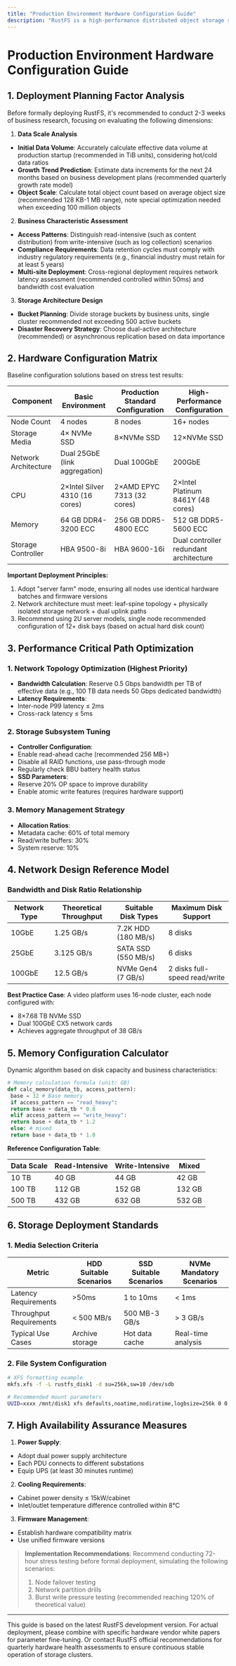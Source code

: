 ```yaml
---
title: "Production Environment Hardware Configuration Guide"
description: "RustFS is a high-performance distributed object storage system developed in Rust, suitable for massive unstructured data storage scenarios. This document provides comprehensive hardware selection and configuration guidance for production environment deployment."
---
```


# Production Environment Hardware Configuration Guide

## 1. Deployment Planning Factor Analysis

Before formally deploying RustFS, it's recommended to conduct 2-3 weeks of business research, focusing on evaluating the following dimensions:

1. **Data Scale Analysis**

- **Initial Data Volume**: Accurately calculate effective data volume at production startup (recommended in TiB units), considering hot/cold data ratios
- **Growth Trend Prediction**: Estimate data increments for the next 24 months based on business development plans (recommended quarterly growth rate model)
- **Object Scale**: Calculate total object count based on average object size (recommended 128 KB-1 MB range), note special optimization needed when exceeding 100 million objects

2. **Business Characteristic Assessment**

- **Access Patterns**: Distinguish read-intensive (such as content distribution) from write-intensive (such as log collection) scenarios
- **Compliance Requirements**: Data retention cycles must comply with industry regulatory requirements (e.g., financial industry must retain for at least 5 years)
- **Multi-site Deployment**: Cross-regional deployment requires network latency assessment (recommended controlled within 50ms) and bandwidth cost evaluation

3. **Storage Architecture Design**

- **Bucket Planning**: Divide storage buckets by business units, single cluster recommended not exceeding 500 active buckets
- **Disaster Recovery Strategy**: Choose dual-active architecture (recommended) or asynchronous replication based on data importance

## 2. Hardware Configuration Matrix

Baseline configuration solutions based on stress test results:

| Component | Basic Environment | Production Standard Configuration | High-Performance Configuration |
|--------------|---------------------------|--------------------------|--------------------------|
| Node Count | 4 nodes | 8 nodes | 16+ nodes |
| Storage Media | 4× NVMe SSD | 8×NVMe SSD | 12×NVMe SSD |
| Network Architecture | Dual 25GbE (link aggregation) | Dual 100GbE | 200GbE |
| CPU | 2×Intel Silver 4310 (16 cores) | 2×AMD EPYC 7313 (32 cores) | 2×Intel Platinum 8461Y (48 cores) |
| Memory | 64 GB DDR4-3200 ECC | 256 GB DDR5-4800 ECC | 512 GB DDR5-5600 ECC |
| Storage Controller | HBA 9500-8i | HBA 9600-16i | Dual controller redundant architecture |

**Important Deployment Principles:**

1. Adopt "server farm" mode, ensuring all nodes use identical hardware batches and firmware versions
2. Network architecture must meet: leaf-spine topology + physically isolated storage network + dual uplink paths
3. Recommend using 2U server models, single node recommended configuration of 12+ disk bays (based on actual hard disk count)

## 3. Performance Critical Path Optimization

### 1. Network Topology Optimization (Highest Priority)

- **Bandwidth Calculation**: Reserve 0.5 Gbps bandwidth per TB of effective data (e.g., 100 TB data needs 50 Gbps dedicated bandwidth)
- **Latency Requirements**:
- Inter-node P99 latency ≤ 2ms
- Cross-rack latency ≤ 5ms

### 2. Storage Subsystem Tuning

- **Controller Configuration**:
- Enable read-ahead cache (recommended 256 MB+)
- Disable all RAID functions, use pass-through mode
- Regularly check BBU battery health status
- **SSD Parameters**:
- Reserve 20% OP space to improve durability
- Enable atomic write features (requires hardware support)

### 3. Memory Management Strategy

- **Allocation Ratios**:
- Metadata cache: 60% of total memory
- Read/write buffers: 30%
- System reserve: 10%

## 4. Network Design Reference Model

### Bandwidth and Disk Ratio Relationship

| Network Type | Theoretical Throughput | Suitable Disk Types | Maximum Disk Support |
|------------|------------|---------------------|----------------|
| 10GbE | 1.25 GB/s | 7.2K HDD (180 MB/s) | 8 disks |
| 25GbE | 3.125 GB/s | SATA SSD (550 MB/s) | 6 disks |
| 100GbE | 12.5 GB/s | NVMe Gen4 (7 GB/s) | 2 disks full-speed read/write |

**Best Practice Case**: A video platform uses 16-node cluster, each node configured with:

- 8×7.68 TB NVMe SSD
- Dual 100GbE CX5 network cards
- Achieves aggregate throughput of 38 GB/s

## 5. Memory Configuration Calculator

Dynamic algorithm based on disk capacity and business characteristics:

```python
# Memory calculation formula (unit: GB)
def calc_memory(data_tb, access_pattern):
 base = 32 # Base memory
 if access_pattern == "read_heavy":
 return base + data_tb * 0.8
 elif access_pattern == "write_heavy":
 return base + data_tb * 1.2
 else: # mixed
 return base + data_tb * 1.0
```

**Reference Configuration Table**:

| Data Scale | Read-Intensive | Write-Intensive | Mixed |
|-----------|----------|----------|---------|
| 10 TB | 40 GB | 44 GB | 42 GB |
| 100 TB | 112 GB | 152 GB | 132 GB |
| 500 TB | 432 GB | 632 GB | 532 GB |

## 6. Storage Deployment Standards

### 1. Media Selection Criteria

| Metric | HDD Suitable Scenarios | SSD Suitable Scenarios | NVMe Mandatory Scenarios |
|-------------|------------------|---------------------|----------------------|
| Latency Requirements | >50ms | 1 to 10ms | < 1ms |
| Throughput Requirements | < 500 MB/s | 500 MB-3 GB/s | > 3 GB/s |
| Typical Use Cases | Archive storage | Hot data cache | Real-time analysis |

### 2. File System Configuration

```bash
# XFS formatting example
mkfs.xfs -f -L rustfs_disk1 -d su=256k,sw=10 /dev/sdb

# Recommended mount parameters
UUID=xxxx /mnt/disk1 xfs defaults,noatime,nodiratime,logbsize=256k 0 0
```

## 7. High Availability Assurance Measures

1. **Power Supply**:

- Adopt dual power supply architecture
- Each PDU connects to different substations
- Equip UPS (at least 30 minutes runtime)

2. **Cooling Requirements**:

- Cabinet power density ≤ 15kW/cabinet
- Inlet/outlet temperature difference controlled within 8℃

3. **Firmware Management**:

- Establish hardware compatibility matrix
- Use unified firmware versions

> **Implementation Recommendations**: Recommend conducting 72-hour stress testing before formal deployment, simulating the following scenarios:
>
> 1. Node failover testing
> 2. Network partition drills
> 3. Burst write pressure testing (recommended reaching 120% of theoretical value)

---

This guide is based on the latest RustFS development version. For actual deployment, please combine with specific hardware vendor white papers for parameter fine-tuning. Or contact RustFS official recommendations for quarterly hardware health assessments to ensure continuous stable operation of storage clusters.
